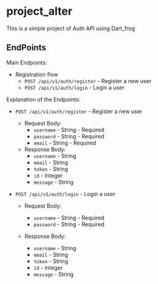 # project_alter

This is a simple project of Auth API using Dart_frog

## EndPoints

Main Endpoints:

- Registration flow
  - `POST /api/v1/auth/register` - Register a new user
  - `POST /api/v1/auth/login` - Login a user

 Explanation of the Endpoints:

- `POST /api/v1/auth/register` - Register a new user
  - Request Body:
    - `username` - String - Required
    - `password` - String - Required
    - `email` - String - Required
  - Response Body:
    - `username` - String
    - `email` - String
    - `token` - String
    - `id` - Integer
    - `message` - String

- `POST /api/v1/auth/login` - Login a user
  - Request Body:
    - `username` - String - Required
    - `password` - String - Required

  - Response Body:
    - `username` - String
    - `email` - String
    - `token` - String
    - `id` - Integer
    - `message` - String
